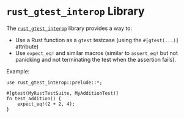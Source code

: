 # `rust_gtest_interop` Library

The [`rust_gtest_interop`][0] library provides a way to:

* Use a Rust function as a `gtest` testcase
  (using the `#[gtest(...)]` attribute)
* Use `expect_eq!` and similar macros (similar to `assert_eq!` but not
  panicking and not terminating the test when the assertion fails).

Example:

```rust,ignore
use rust_gtest_interop::prelude::*;

#[gtest(MyRustTestSuite, MyAdditionTest)]
fn test_addition() {
    expect_eq!(2 + 2, 4);
}
```

[0]: https://chromium.googlesource.com/chromium/src/+/main/testing/rust_gtest_interop/README.md
